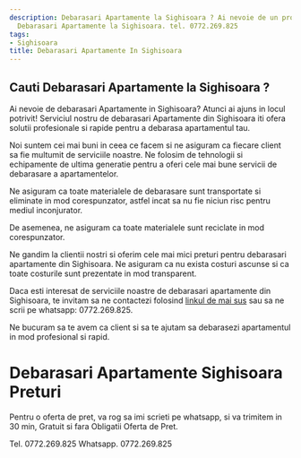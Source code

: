 ```yaml
---
description: Debarasari Apartamente la Sighisoara ? Ai nevoie de un profesionist in
  Debarasari Apartamente la Sighisoara. tel. 0772.269.825
tags:
- Sighisoara
title: Debarasari Apartamente In Sighisoara
---
```



## Cauti Debarasari Apartamente la Sighisoara ?

Ai nevoie de debarasari Apartamente in Sighisoara? 
Atunci ai ajuns in locul potrivit! Serviciul nostru de debarasari Apartamente din Sighisoara iti ofera solutii profesionale si rapide pentru a debarasa apartamentul tau.

Noi suntem cei mai buni in ceea ce facem si ne asiguram ca fiecare client sa fie multumit de serviciile noastre. Ne folosim de tehnologii si echipamente de ultima generatie pentru a oferi cele mai bune servicii de debarasare a apartamentelor.

Ne asiguram ca toate materialele de debarasare sunt transportate si eliminate in mod corespunzator, astfel incat sa nu fie niciun risc pentru mediul inconjurator.

De asemenea, ne asiguram ca toate materialele sunt reciclate in mod corespunzator.

Ne gandim la clientii nostri si oferim cele mai mici preturi pentru debarasari apartamente din Sighisoara. Ne asiguram ca nu exista costuri ascunse si ca toate costurile sunt prezentate in mod transparent.

Daca esti interesat de serviciile noastre de debarasari apartamente din Sighisoara, te invitam sa ne contactezi folosind [linkul de mai sus](https://www.debarasariapartamente.ro/) sau sa ne scrii pe whatsapp: 0772.269.825.

Ne bucuram sa te avem ca client si sa te ajutam sa debarasezi apartamentul in mod profesional si rapid.

# Debarasari Apartamente Sighisoara Preturi
Pentru o oferta de pret, va rog sa imi scrieti pe whatsapp, si va trimitem in 30 min, Gratuit si fara Obligatii Oferta de Pret.

Tel. 0772.269.825
Whatsapp. 0772.269.825
